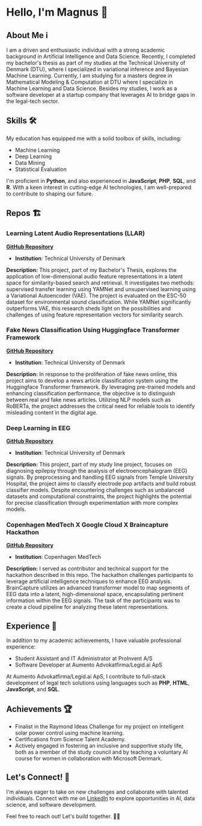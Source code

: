 # Hello, I'm Magnus 👋

## About Me ℹ️

I am a driven and enthusiastic individual with a strong academic background in Artificial Intelligence and Data Science. Recently, I completed my bachelor's thesis as part of my studies at the Technical University of Denmark (DTU), where I specialized in variational inference and Bayesian Machine Learning. Currently, I am studying for a masters degree in Mathematical Modeling & Computation at DTU where I specialize in Machine Learning and Data Science. Besides my studies, I work as a software developer at a startup company that leverages AI to bridge gaps in the legal-tech sector.

## Skills 🛠️

My education has equipped me with a solid toolbox of skills, including:
- Machine Learning
- Deep Learning
- Data Mining
- Statistical Evaluation

I'm proficient in **Python**, and also experienced in **JavaScript**, **PHP**, **SQL**, and **R**. With a keen interest in cutting-edge AI technologies, I am well-prepared to contribute to shaping our future.

## Repos 🏗️

### Learning Latent Audio Representations (LLAR)
**[GitHub Repository](https://github.com/magnusgp/LLAR)**

- **Institution**: Technical University of Denmark

**Description:**
This project, part of my Bachelor's Thesis, explores the application of low-dimensional audio feature representations in a latent space for similarity-based search and retrieval. It investigates two methods: supervised transfer learning using YAMNet and unsupervised learning using a Variational Autoencoder (VAE). The project is evaluated on the ESC-50 dataset for environmental sound classification. While YAMNet significantly outperforms VAE, this research sheds light on the possibilities and challenges of using feature representation vectors for similarity search.

### Fake News Classification Using Huggingface Transformer Framework
**[GitHub Repository](https://github.com/magnusgp/fake-news-classification)**

- **Institution**: Technical University of Denmark

**Description:**
In response to the proliferation of fake news online, this project aims to develop a news article classification system using the Huggingface Transformer framework. By leveraging pre-trained models and enhancing classification performance, the objective is to distinguish between real and fake news articles. Utilizing NLP models such as RoBERTa, the project addresses the critical need for reliable tools to identify misleading content in the digital age.

### Deep Learning in EEG
**[GitHub Repository](https://github.com/magnusgp/dEEpG)**

- **Institution**: Technical University of Denmark

**Description:**
This project, part of my study line project, focuses on diagnosing epilepsy through the analysis of electroencephalogram (EEG) signals. By preprocessing and handling EEG signals from Temple University Hospital, the project aims to classify electrode pop artifacts and build robust classifier models. Despite encountering challenges such as unbalanced datasets and computational constraints, the project highlights the potential for precise classification through experimentation with more complex models.

### Copenhagen MedTech X Google Cloud X Braincapture Hackathon
**[GitHub Repository](https://github.com/AndersGMadsen/GoogleBrainCaptureHackathon)**

- **Institution**: Copenhagen MedTech

**Description:**
I served as contributor and technical support for the hackathon described in this repo. The hackathon challenges participants to leverage artificial intelligence techniques to enhance EEG analysis. BrainCapture utilizes an advanced transformer model to map segments of EEG data into a latent, high-dimensional space, encapsulating pertinent information within the EEG signals. The task of the participants was to create a cloud pipeline for analyzing these latent representations.

## Experience 💼

In addition to my academic achievements, I have valuable professional experience:
- Student Assistant and IT Administrator at ProInvent A/S
- Software Developer at Aumento Advokatfirma/Legid.ai ApS

At Aumento Advokatfirma/Legid.ai ApS, I contribute to full-stack development of legal tech solutions using languages such as **PHP**, **HTML**, **JavaScript**, and **SQL**.

## Achievements 🏆

- Finalist in the Raymond Ideas Challenge for my project on intelligent solar power control using machine learning.
- Certifications from Science Talent Academy.
- Actively engaged in fostering an inclusive and supportive study life, both as a member of the study council and by teaching a voluntary AI course for women in collaboration with Microsoft Denmark.

## Let's Connect! 🔗

I'm always eager to take on new challenges and collaborate with talented individuals. Connect with me on [LinkedIn](https://www.linkedin.com/in/magnus-guldberg-pedersen-4615871a5/) to explore opportunities in AI, data science, and software development.

Feel free to reach out! Let's build together. 🚀✨
